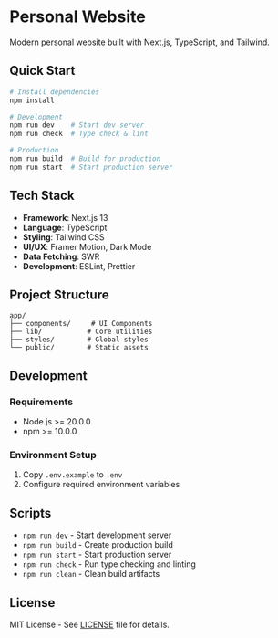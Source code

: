 # Personal Website

Modern personal website built with Next.js, TypeScript, and Tailwind.

## Quick Start

```bash
# Install dependencies
npm install

# Development
npm run dev    # Start dev server
npm run check  # Type check & lint

# Production
npm run build  # Build for production
npm run start  # Start production server
```

## Tech Stack

- **Framework**: Next.js 13
- **Language**: TypeScript
- **Styling**: Tailwind CSS
- **UI/UX**: Framer Motion, Dark Mode
- **Data Fetching**: SWR
- **Development**: ESLint, Prettier

## Project Structure

```
app/
├── components/     # UI Components
├── lib/           # Core utilities
├── styles/        # Global styles
└── public/        # Static assets
```

## Development

### Requirements

- Node.js >= 20.0.0
- npm >= 10.0.0

### Environment Setup

1. Copy `.env.example` to `.env`
2. Configure required environment variables

## Scripts

- `npm run dev` - Start development server
- `npm run build` - Create production build
- `npm run start` - Start production server
- `npm run check` - Run type checking and linting
- `npm run clean` - Clean build artifacts

## License

MIT License - See [LICENSE](./LICENSE) file for details.
